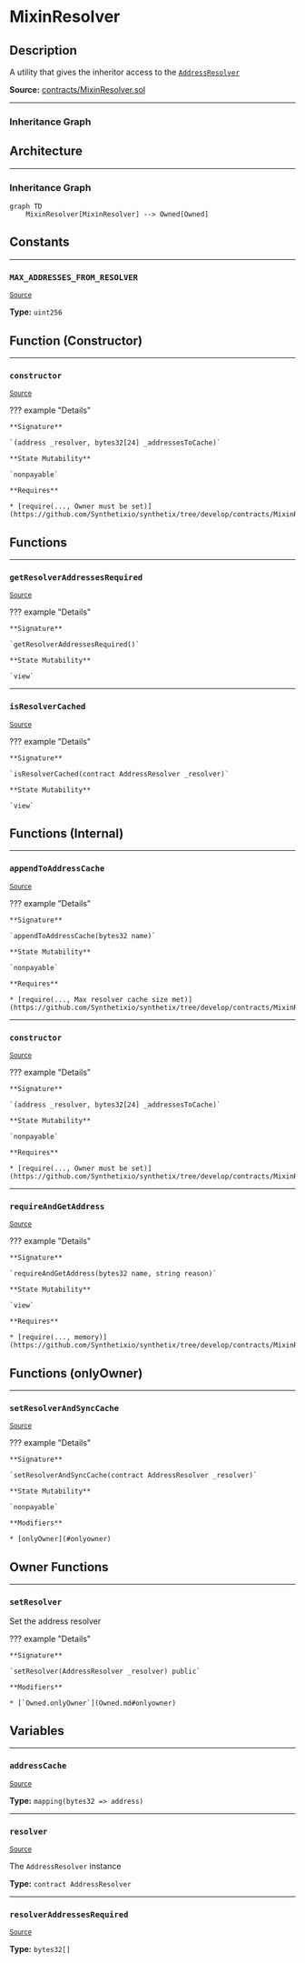 # MixinResolver

## Description

A utility that gives the inheritor access to the [`AddressResolver`](AddressResolver.md)



**Source:** [contracts/MixinResolver.sol](https://github.com/Synthetixio/synthetix/tree/develop/contracts/MixinResolver.sol)


---
### Inheritance Graph

<!--centered-image>
    ![[name] inheritance graph](../img/graphs/MixinResolver.svg)
</centered-image-->



## Architecture


---
### Inheritance Graph

```mermaid
graph TD
    MixinResolver[MixinResolver] --> Owned[Owned]
```

## Constants


---
### `MAX_ADDRESSES_FROM_RESOLVER`

<sub>[Source](https://github.com/Synthetixio/synthetix/tree/develop/contracts/MixinResolver.sol#L18)</sub>





**Type:** `uint256`

## Function (Constructor)


---
### `constructor`

<sub>[Source](https://github.com/Synthetixio/synthetix/tree/develop/contracts/MixinResolver.sol#L20)</sub>



??? example "Details"

    **Signature**

    `(address _resolver, bytes32[24] _addressesToCache)`

    **State Mutability**

    `nonpayable`

    **Requires**

    * [require(..., Owner must be set)](https://github.com/Synthetixio/synthetix/tree/develop/contracts/MixinResolver.sol#L22)

## Functions


---
### `getResolverAddressesRequired`

<sub>[Source](https://github.com/Synthetixio/synthetix/tree/develop/contracts/MixinResolver.sol#L76)</sub>



??? example "Details"

    **Signature**

    `getResolverAddressesRequired()`

    **State Mutability**

    `view`


---
### `isResolverCached`

<sub>[Source](https://github.com/Synthetixio/synthetix/tree/develop/contracts/MixinResolver.sol#L58)</sub>



??? example "Details"

    **Signature**

    `isResolverCached(contract AddressResolver _resolver)`

    **State Mutability**

    `view`

## Functions (Internal)


---
### `appendToAddressCache`

<sub>[Source](https://github.com/Synthetixio/synthetix/tree/develop/contracts/MixinResolver.sol#L87)</sub>



??? example "Details"

    **Signature**

    `appendToAddressCache(bytes32 name)`

    **State Mutability**

    `nonpayable`

    **Requires**

    * [require(..., Max resolver cache size met)](https://github.com/Synthetixio/synthetix/tree/develop/contracts/MixinResolver.sol#L89)


---
### `constructor`

<sub>[Source](https://github.com/Synthetixio/synthetix/tree/develop/contracts/MixinResolver.sol#L20)</sub>



??? example "Details"

    **Signature**

    `(address _resolver, bytes32[24] _addressesToCache)`

    **State Mutability**

    `nonpayable`

    **Requires**

    * [require(..., Owner must be set)](https://github.com/Synthetixio/synthetix/tree/develop/contracts/MixinResolver.sol#L22)


---
### `requireAndGetAddress`

<sub>[Source](https://github.com/Synthetixio/synthetix/tree/develop/contracts/MixinResolver.sol#L50)</sub>



??? example "Details"

    **Signature**

    `requireAndGetAddress(bytes32 name, string reason)`

    **State Mutability**

    `view`

    **Requires**

    * [require(..., memory)](https://github.com/Synthetixio/synthetix/tree/develop/contracts/MixinResolver.sol#L52)

## Functions (onlyOwner)


---
### `setResolverAndSyncCache`

<sub>[Source](https://github.com/Synthetixio/synthetix/tree/develop/contracts/MixinResolver.sol#L38)</sub>



??? example "Details"

    **Signature**

    `setResolverAndSyncCache(contract AddressResolver _resolver)`

    **State Mutability**

    `nonpayable`

    **Modifiers**

    * [onlyOwner](#onlyowner)

## Owner Functions


---
### `setResolver`

Set the address resolver


??? example "Details"


    **Signature**
    
    `setResolver(AddressResolver _resolver) public`
    
    **Modifiers**
    
    * [`Owned.onlyOwner`](Owned.md#onlyowner)

## Variables


---
### `addressCache`

<sub>[Source](https://github.com/Synthetixio/synthetix/tree/develop/contracts/MixinResolver.sol#L14)</sub>





**Type:** `mapping(bytes32 => address)`


---
### `resolver`

<sub>[Source](https://github.com/Synthetixio/synthetix/tree/develop/contracts/MixinResolver.sol#L12)</sub>



The `AddressResolver` instance




**Type:** `contract AddressResolver`


---
### `resolverAddressesRequired`

<sub>[Source](https://github.com/Synthetixio/synthetix/tree/develop/contracts/MixinResolver.sol#L16)</sub>





**Type:** `bytes32[]`

